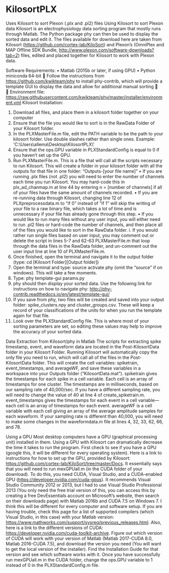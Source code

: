 # KilosortPLX
Uses Kilosort to sort Plexon (.plx and .pl2) files
Using Kilosort to sort Plexon data
Kilosort is an electrophysiology data sorting program that mostly runs through Matlab. The Python package phy can then be used to display the sorted data and edit it. The files available for download here are taken from Kilosort (https://github.com/cortex-lab/KiloSort) and Plexon’s (OmniPlex and MAP Offline SDK Bundle, http://www.plexon.com/software-downloads?tab=2) files, edited and placed together for Kilosort to work with Plexon data.

Software Requirements:
•	Matlab (2015b or later, if using GPU)
•	Python miniconda 64-bit
	Follow the instructions from https://github.com/kwikteam/phy to install phy-contrib, which will provide a template GUI to display the data and allow for additional manual sorting
	 
	Environment file: https://raw.githubusercontent.com/kwikteam/phy/master/installer/environment.yml 
Kilosort Installation:
1.	Download all files, and place them in a kilosort folder together on your computer
2.	Ensure that the file you would like to sort is in the RawData Folder of your Kilosort folder. 
3.	In the PLXMasterFile.m file, edit the PATH variable to be the path to your kilosort folder. Use double slashes rather than single ones. Example: 'C:\\Users\\allema\\Desktop\\KilosortPLX\\'
4.	Ensure that the ops.GPU variable in PLXStandardConfig is equal to 0 if you haven’t set up the GPU.
5.	Run PLXMasterFile.m. This is a file that will call all the scripts necessary to run Kilosort. This will create a folder in your kilosort folder with all the outputs for that file in one folder: “Outputs-[your file name]”
•	If you are running .plx files (not .pl2) you will need to enter the number of channels each time you run Kilosort. You may hard-code this in plx_ad_chanmap.m at line 44 by entering n = [number of channels] if all of your files have the same amount of channels recorded.
•	If you are re-running data through Kilosort, changing line 12 of PLXpreprocessdata.m to “if 0” instead of “if 1” will skip the writing of your file to a raw binary file, which takes a lot of time and is unnecessary if your file has already gone through this step.
•	If you would like to run many files without any user input, you will either need to run .pl2 files or hard-code the number of channels, and then place all of the files you would like to sort in the RawData folder.
i.	If you would rather run single files based on user input, you may comment out or delete the script in lines 5-7 and 62-63 PLXMasterFile.m that loop through the data files in the RawData folder, and un-comment out the user input line at line 10 of PLXMasterFile.m.
6.	Once finished, open the terminal and navigate it to the output folder (type: cd [Kilosort Folder]\[Output folder])
7.	Open the terminal and type: source activate phy (omit the “source” if on windows). This will take a few moments.
8.	Type: phy template-gui params.py
9.	phy should then display your sorted data. Use the following link for instructions on how to navigate phy: http://phy-contrib.readthedocs.io/en/latest/template-gui/ 
10.	If you save from phy, two files will be created and saved into your output folder: spike_clusters.npy and cluster_groups.csv. These will keep a record of your classifications of the units for when you run the template again for that file.
11.	Look over the PLXStandardConfig file. This is where most of your sorting parameters are set, so editing these values may help to improve the accuracy of your sorted data.

Data Extraction from Kilosort/phy in Matlab
The scripts for extracting spike timestamp, event, and waveform data are located in the Post-KilosortData folder in your Kilosort Folder. Running Kilosort will automatically copy the only file you need to run, which will call all of the files in the Post-KilosortData folder. This will create the cell variables: spiketrain, event_timestamps, and averageWF, and save these variables in a workspace into your Outputs folder (“KilosortData.mat”).
spiketrain gives the timestamps for each spike in a cell variable. Each cell is an array of timestamps for one cluster. The timestamps are in milliseconds, based on our sampling rate of 40,000/sec. If you have a different sampling rate, you will need to change the value of 40 at line 4 of create_spiketrain.m. 
event_timestamps gives the timestamps for each event in a cell variable—each cell is an array of timestamps for each event.
averageWF is a cell variable with each cell giving an array of the average amplitude samples for each waveform. If your sampling rate is different than 40,000, you will need to make some changes in the waveformdata.m file at lines 4, 32, 33, 62, 66, and 78.

Using a GPU
Most desktop computers have a GPU (graphical processing unit) installed in them. Using a GPU with Kilosort can dramatically decrease the time it takes to run the program. First check to see if you have a GPU (google this, it will be different for every operating system). Here is a link to instructions for how to set up the GPU, provided by Kilosort: https://github.com/cortex-lab/KiloSort/tree/master/Docs. It essentially says that you will need to run mexGPUall.m (in the CUDA folder of your download). To do this, you need CUDA, Visual Studio, and a CUDA-enabled GPU (https://developer.nvidia.com/cuda-gpus). It recommends Visual Studio Community 2012 or 2013, but I had to use Visual Studio Professional 2013 (You only need the free trial version of this, you can access this by creating a free DevEssentials account on Microsoft’s website, then search on their downloads page) with Matlab 2016b and CUDA 7.5 on Windows 7. I think this will be different for every computer and software setup. If you are having trouble, check this page for a list of supported compilers (which Visual Studio, in this case) with your Matlab version: https://www.mathworks.com/support/sysreq/previous_releases.html. Also, here is a link to the different versions of CUDA: https://developer.nvidia.com/cuda-toolkit-archive. Figure out which version of CUDA will work with your version of Matlab (Matlab 2017-CUDA 8.0, Matlab 2016-CUDA 7.5), and download the version you need (You will want to get the local version of the installer). Find the Installation Guide for that version and see which software works with it.
Once you have successfully run mexGPUall.m in the CUDA folder, change the ops.GPU variable to 1 instead of 0 in the PLXStandardConfig.m file.
